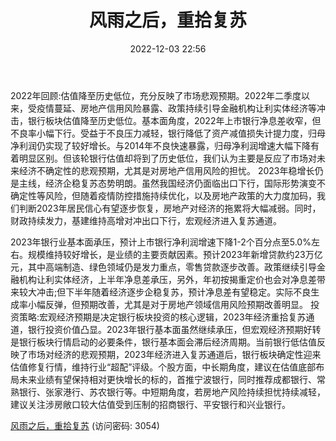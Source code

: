 ﻿---
title: 风雨之后，重拾复苏
date: 2022-12-03 22:56
tags:
- 银行业
updated: 1970-01-01 08:00:00
---

2022年回顾:估值降至历史低位，充分反映了市场悲观预期。2022年二季度以来，受疫情蔓延、房地产信用风险暴露、政策持续引导金融机构让利实体经济等冲击，银行板块估值降至历史低位。基本面角度，2022年上市银行净息差收窄，但不良率小幅下行。受益于不良压力减轻，银行降低了资产减值损失计提力度，归母净利润仍实现了较好增长。与2014年不良快速暴露，归母净利润增速大幅下降有着明显区别。但该轮银行估值却将到了历史低位，我们认为主要是反应了市场对未来经济不确定性的悲观预期，尤其是对房地产信用风险的担忧。
2023年稳增长仍是主线，经济企稳复苏态势明朗。虽然我国经济仍面临出口下行，国际形势演变不确定性等风险，但随着疫情防控措施持续优化，以及房地产政策的大力度加码，我们判断2023年居民信心有望逐步恢复，房地产对经济的拖累将大幅减弱。同时，财政持续发力，基建维持高增对冲出口下行，宏观经济进入复苏通道。
<!-- more -->
2023年银行业基本面承压，预计上市银行净利润增速下降1-2个百分点至5.0%左右。规模维持较好增长，是业绩的主要贡献因素。预计2023年新增贷款约23万亿元，其中高端制造、绿色领域仍是发力重点，零售贷款逐步改善。政策继续引导金融机构让利实体经济，上半年净息差承压，另外，年初按揭重定价也会对净息差带来较大冲击;但下半年随着经济逐步企稳复苏，预计净息差有望稳定。实际不良生成率小幅反弹，但预期改善，尤其是对于房地产领域信用风险预期改善明显。
投资策略:宏观经济预期是决定银行板块投资的核心逻辑，2023年经济重拾复苏通道，银行投资价值凸显。2023年银行基本面虽然继续承压，但宏观经济预期好转是银行板块行情启动的必要条件，银行基本面会滞后经济周期。当前银行低估值反映了市场对经济的悲观预期，2023年经济进入复苏通道后，银行板块确定性迎来估值修复行情，维持行业“超配”评级。个股方面，中长期角度，建议在估值底部布局未来业绩有望保持相对更快增长的标的，首推宁波银行，同时推荐成都银行、常熟银行、张家港行、苏农银行等。中短期角度，若房地产风险持续担忧持续减轻，建议关注涉房敞口较大估值受到压制的招商银行、平安银行和兴业银行。

[风雨之后，重拾复苏](https://url12.ctfile.com/f/3948612-739738377-00cd79?p=3054)
(访问密码: 3054)


